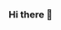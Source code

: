 ### Hi there 👋

<!--
**Navy-gif/Navy-gif** is a ✨ _special_ ✨ repository because its `README.md` (this file) appears on your GitHub profile.

Computer Engineering student.
I work on things here and there.

Here are some ideas to get you started:

- 🔭 I’m currently working on ...
- 🌱 I’m currently learning ...
- 👯 I’m looking to collaborate on ...
- 🤔 I’m looking for help with ...
- 💬 Ask me about ...
- 📫 How to reach me: ...
- 😄 Pronouns: ...
- ⚡ Fun fact: ...
-->
